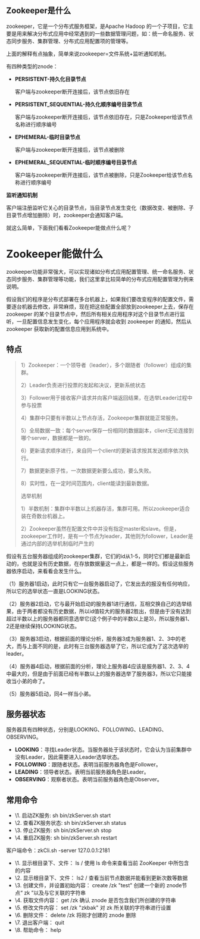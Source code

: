 ## Zookeeper是什么

zookeeper，它是一个分布式服务框架，是Apache Hadoop 的一个子项目，它主要是用来解决分布式应用中经常遇到的一些数据管理问题，如：统一命名服务、状态同步服务、集群管理、分布式应用配置项的管理等。

上面的解释有点抽象，简单来说zookeeper=文件系统+监听通知机制。

有四种类型的znode：

- **PERSISTENT-持久化目录节点**

  客户端与zookeeper断开连接后，该节点依旧存在

- **PERSISTENT_SEQUENTIAL-持久化顺序编号目录节点**

  客户端与zookeeper断开连接后，该节点依旧存在，只是Zookeeper给该节点名称进行顺序编号

- **EPHEMERAL-临时目录节点**

  客户端与zookeeper断开连接后，该节点被删除

- **EPHEMERAL_SEQUENTIAL-临时顺序编号目录节点**

  客户端与zookeeper断开连接后，该节点被删除，只是Zookeeper给该节点名称进行顺序编号

**监听通知机制**

客户端注册监听它关心的目录节点，当目录节点发生变化（数据改变、被删除、子目录节点增加删除）时，zookeeper会通知客户端。

就这么简单，下面我们看看Zookeeper能做点什么呢？

# **Zookeeper能做什么**

zookeeper功能非常强大，可以实现诸如分布式应用配置管理、统一命名服务、状态同步服务、集群管理等功能，我们这里拿比较简单的分布式应用配置管理为例来说明。

假设我们的程序是分布式部署在多台机器上，如果我们要改变程序的配置文件，需要逐台机器去修改，非常麻烦，现在把这些配置全部放到zookeeper上去，保存在 zookeeper 的某个目录节点中，然后所有相关应用程序对这个目录节点进行监听，一旦配置信息发生变化，每个应用程序就会收到 zookeeper 的通知，然后从 zookeeper 获取新的配置信息应用到系统中。



## 特点

> 1）Zookeeper：一个领导者（leader），多个跟随者（follower）组成的集群。
>
> 2）Leader负责进行投票的发起和决议，更新系统状态
>
> 3）Follower用于接收客户请求并向客户端返回结果，在选举Leader过程中参与投票
>
> 4）集群中只要有半数以上节点存活，Zookeeper集群就能正常服务。
>
> 5）全局数据一致：每个server保存一份相同的数据副本，client无论连接到哪个server，数据都是一致的。
>
> 6）更新请求顺序进行，来自同一个client的更新请求按其发送顺序依次执行。
>
> 7）数据更新原子性，一次数据更新要么成功，要么失败。
>
> 8）实时性，在一定时间范围内，client能读到最新数据。
>
> 选举机制
>
> 1）半数机制：集群中半数以上机器存活，集群可用。所以zookeeper适合装在奇数台机器上。
>
> 2）Zookeeper虽然在配置文件中并没有指定master和slave。但是，zookeeper工作时，是有一个节点为leader，其他则为follower，Leader是通过内部的选举机制临时产生的
>
> 

假设有五台服务器组成的zookeeper集群，它们的id从1-5，同时它们都是最新启动的，也就是没有历史数据，在存放数据量这一点上，都是一样的。假设这些服务器依序启动，来看看会发生什么。

（1）服务器1启动，此时只有它一台服务器启动了，它发出去的报没有任何响应，所以它的选举状态一直是LOOKING状态。

（2）服务器2启动，它与最开始启动的服务器1进行通信，互相交换自己的选举结果，由于两者都没有历史数据，所以id值较大的服务器2胜出，但是由于没有达到超过半数以上的服务器都同意选举它(这个例子中的半数以上是3)，所以服务器1、2还是继续保持LOOKING状态。

（3）服务器3启动，根据前面的理论分析，服务器3成为服务器1、2、3中的老大，而与上面不同的是，此时有三台服务器选举了它，所以它成为了这次选举的leader。

（4）服务器4启动，根据前面的分析，理论上服务器4应该是服务器1、2、3、4中最大的，但是由于前面已经有半数以上的服务器选举了服务器3，所以它只能接收当小弟的命了。

（5）服务器5启动，同4一样当小弟。

## 服务器状态

服务器具有四种状态，分别是LOOKING、FOLLOWING、LEADING、OBSERVING。

- **LOOKING**：寻找Leader状态。当服务器处于该状态时，它会认为当前集群中没有Leader，因此需要进入Leader选举状态。
- **FOLLOWING**：跟随者状态。表明当前服务器角色是Follower。
- **LEADING**：领导者状态。表明当前服务器角色是Leader。
- **OBSERVING**：观察者状态。表明当前服务器角色是Observer。

## 常用命令

- \1. 启动ZK服务:    sh bin/zkServer.sh start
- \2. 查看ZK服务状态: sh bin/zkServer.sh status
- \3. 停止ZK服务:    sh bin/zkServer.sh stop
- \4. 重启ZK服务:    sh bin/zkServer.sh restart

客户端命令：zkCli.sh -server 127.0.0.1:2181

- \1. 显示根目录下、文件： ls / 使用 ls 命令来查看当前 ZooKeeper 中所包含的内容
- \2. 显示根目录下、文件： ls2 / 查看当前节点数据并能看到更新次数等数据
- \3. 创建文件，并设置初始内容： create /zk "test" 创建一个新的 znode节点“ zk ”以及与它关联的字符串
- \4. 获取文件内容： get /zk 确认 znode 是否包含我们所创建的字符串
- \5. 修改文件内容： set /zk "zkbak" 对 zk 所关联的字符串进行设置
- \6. 删除文件： delete /zk 将刚才创建的 znode 删除
- \7. 退出客户端： quit
- \8. 帮助命令： help
